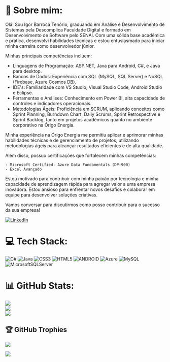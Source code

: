 # 💫 Sobre mim:
Olá! Sou Igor Barroca Tenório, graduando em Análise e Desenvolvimento de Sistemas pela Descomplica Faculdade Digital e formado em Desenvolvimento de Software pelo SENAI. Com uma sólida base acadêmica e prática, desenvolvi habilidades técnicas e estou entusiasmado para iniciar minha carreira como desenvolvedor júnior.

Minhas principais competências incluem:

   - Linguagens de Programação: ASP.NET, Java para Android, C#, e Java para desktop.
   - Bancos de Dados: Experiência com SQL (MySQL, SQL Server) e NoSQL (Firebase, Azure Cosmos DB).
   - IDE's: Familiaridade com VS Studio, Visual Studio Code, Android Studio e Eclipse.
   - Ferramentas e Análises: Conhecimento em Power BI,  alta capacidade de controles e indicadores operacionais.
   - Metodologias Ágeis: Proficiência em SCRUM, aplicando conceitos como Sprint Planning, Burndown Chart, Daily Scrums, Sprint Retrospective e Sprint Backlog, tanto em projetos acadêmicos quanto no ambiente corporativo na Órigo Energia.

Minha experiência na Órigo Energia me permitiu aplicar e aprimorar minhas habilidades técnicas e de gerenciamento de projetos, utilizando metodologias ágeis para alcançar resultados eficientes e de alta qualidade.

Além disso, possuo certificações que fortalecem minhas competências:

    - Microsoft Certified: Azure Data Fundamentals (DP-900)
    - Excel Avançado

Estou motivado para contribuir com minha paixão por tecnologia e minha capacidade de aprendizagem rápida para agregar valor a uma empresa inovadora. Estou ansioso para enfrentar novos desafios e colaborar em equipe para desenvolver soluções criativas.

Vamos conversar para discutirmos como posso contribuir para o sucesso da sua empresa!


[![LinkedIn](https://img.shields.io/badge/LinkedIn-%230077B5.svg?logo=linkedin&logoColor=white)](https://www.linkedin.com/in/igor-barroca-ten%C3%B3rio-4258621b9/) 

# 💻 Tech Stack:
![C#](https://img.shields.io/badge/c%23-%23239120.svg?style=for-the-badge&logo=c-sharp&logoColor=white) ![Java](https://img.shields.io/badge/java-%23ED8B00.svg?style=for-the-badge&logo=java&logoColor=white) ![CSS3](https://img.shields.io/badge/css3-%231572B6.svg?style=for-the-badge&logo=css3&logoColor=white) ![HTML5](https://img.shields.io/badge/html5-%23E34F26.svg?style=for-the-badge&logo=html5&logoColor=white) ![ANDROID](https://img.shields.io/badge/android-%2320232a.svg?style=for-the-badge&logo=android&logoColor=%a4c639) ![Azure](https://img.shields.io/badge/azure-%230072C6.svg?style=for-the-badge&logo=azure-devops&logoColor=white) ![MySQL](https://img.shields.io/badge/mysql-%2300f.svg?style=for-the-badge&logo=mysql&logoColor=white) ![MicrosoftSQLServer](https://img.shields.io/badge/Microsoft%20SQL%20Sever-CC2927?style=for-the-badge&logo=microsoft%20sql%20server&logoColor=white)
# 📊 GitHub Stats:
![](https://github-readme-stats.vercel.app/api?username=Igor12x&theme=city_light&hide_border=false&include_all_commits=true&count_private=true)<br/>
![](https://github-readme-streak-stats.herokuapp.com/?user=Igor12x&theme=city_light&hide_border=false)<br/>
![](https://github-readme-stats.vercel.app/api/top-langs/?username=Igor12x&theme=city_light&hide_border=false&include_all_commits=true&count_private=true&layout=compact)

## 🏆 GitHub Trophies
![](https://github-profile-trophy.vercel.app/?username=Igor12x&theme=onedark&no-frame=false&no-bg=true&margin-w=4)

[![](https://visitcount.itsvg.in/api?id=Igor12x&icon=0&color=0)](https://visitcount.itsvg.in)

<!-- Proudly created with GPRM ( https://gprm.itsvg.in ) -->
